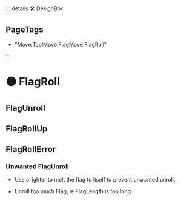 ::: details 🛠 DesignBox

<h2>PageTags</h2>

- "Move.ToolMove.FlagMove.FlagRoll"

:::

# 🟠 <move>FlagRoll</move>

## FlagUnroll

## FlagRollUp


## FlagRollError

### Unwanted FlagUnroll
- Use a lighter to melt the flag to itself to prevent unwanted unroll.

- Unroll too much Flag, ie FlagLength is too long.